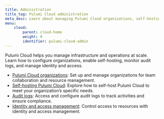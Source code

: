 ```yaml
---
title: Administration
title_tag: Pulumi Cloud administration
meta_desc: Learn about managing Pulumi Cloud organizations, self-hosting options, audit logs, and identity and access management features.
menu:
    cloud:
        parent: cloud-home
        weight: 9
        identifier: pulumi-cloud-admin
---
```


Pulumi Cloud helps you manage infrastructure and operations at scale. Learn how to configure organizations, enable self-hosting, monitor audit logs, and manage identity and access.

- [Pulumi Cloud organizations](/docs/pulumi-cloud/admin/organizations/): Set up and manage organizations for team collaboration and resource management.
- [Self-hosting Pulumi Cloud](/docs/pulumi-cloud/admin/self-hosting/): Explore how to self-host Pulumi Cloud to meet your organization’s specific needs.
- [Audit logs](/docs/pulumi-cloud/admin/audit-logs/): Access and configure audit logs to track activities and ensure compliance.
- [Identity and access management](/docs/pulumi-cloud/admin/identity/): Control access to resources with identity and access management.
